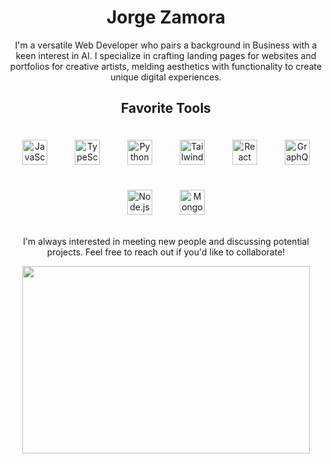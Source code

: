 <h1 align="center">Jorge Zamora</h1>
<p align="center">
I'm a versatile Web Developer who pairs a background in Business with a keen interest in AI. I specialize in crafting landing pages for websites and portfolios for creative artists, melding aesthetics with functionality to create unique digital experiences.
</p>
<h2 align="center">Favorite Tools</h1>

<p align="center">
    <img alt="JavaScript" width="40px" src="https://cdn.jsdelivr.net/gh/devicons/devicon/icons/javascript/javascript-original.svg" style="padding:20px;" />
    <img alt="TypeScript" width="40px" src="https://cdn.jsdelivr.net/gh/devicons/devicon/icons/typescript/typescript-original.svg" style="padding:20px;" />
    <img alt="Python" width="40px" src="https://cdn.jsdelivr.net/gh/devicons/devicon/icons/python/python-original.svg" style="padding:20px;" />
    <img alt="TailwindCSS" width="40px" src="https://cdn.jsdelivr.net/gh/devicons/devicon/icons/tailwindcss/tailwindcss-plain.svg" style="padding:20px;" />
    <img alt="React" width="40px" src="https://cdn.jsdelivr.net/gh/devicons/devicon/icons/react/react-original.svg" style="padding:20px;" />   
    <img alt="GraphQL" width="40px" src="https://cdn.jsdelivr.net/gh/devicons/devicon/icons/graphql/graphql-plain.svg" style="padding:20px;" />
    <img alt="Node.js" width="40px" src="https://cdn.jsdelivr.net/gh/devicons/devicon/icons/nodejs/nodejs-original.svg" style="padding:20px;" />
    <img alt="MongoDB" width="40px" src="https://cdn.jsdelivr.net/gh/devicons/devicon/icons/mongodb/mongodb-original.svg" style="padding:20px;" />
</p>
<p align="center">
I'm always interested in meeting new people and discussing potential projects. Feel free to reach out if you'd like to collaborate!
</p>


<p align="center">
  <img width="460" height="300" src="https://github-readme-stats.vercel.app/api/top-langs/?username=jbxamora&langs_count=5&show_icons=true&hide_border=false&hide=css,handlebars&title_color=ff652f&icon_color=FFE400&bg_color=09131B&text_color=ffffff&border_color=0c1a25">
</p>
